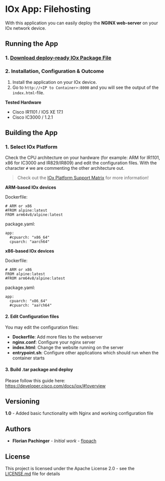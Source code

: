 # IOx App: Filehosting

With this application you can easily deploy the **NGINX web-server** on your IOx network device.

## Running the App

### 1. [Download deploy-ready IOx Package File](https://github.com/flopach/iox-webserver/releases)

### 2. Installation, Configuration & Outcome

1. Install the application on your IOx device.
2. Go to `http://<IP to Container>:8000` and you will see the output of the `index.html`-file.

**Tested Hardware**

* Cisco IR1101 / IOS XE 17.1
* Cisco IC3000 / 1.2.1

## Building the App

### 1. Select IOx Platform

Check the CPU architecture on your hardware (for example: ARM for IR1101, x86 for IC3000 and IR829/IR809) and edit the configuration files. With the character `#` we are commenting the other architecture out.

> Check out the [IOx Platform Support Matrix](https://developer.cisco.com/docs/iox/#!platform-support-matrix) for more information!

**ARM-based IOx devices**

Dockerfile:

```
# ARM or x86
#FROM alpine:latest
FROM arm64v8/alpine:latest
```

package.yaml:

```
app:
  #cpuarch: "x86_64"
  cpuarch: "aarch64"
```

**x86-based IOx devices**

Dockerfile:

```
# ARM or x86
FROM alpine:latest
#FROM arm64v8/alpine:latest
```

package.yaml:

```
app:
  cpuarch: "x86_64"
  #cpuarch: "aarch64"
```

#### 2. Edit Configuration files

You may edit the configuration files:

* **Dockerfile**: Add more files to the webserver
* **nginx.conf**: Configure your nginx server
* **index.html**: Change the website running on the server
* **entrypoint.sh**: Configure other applications which should run when the container starts

#### 3. Build .tar package and deploy

Please follow this guide here: https://developer.cisco.com/docs/iox/#!overview


## Versioning

**1.0** - Added basic functionality with Nginx and working configuration file

## Authors

* **Florian Pachinger** - *Initial work* - [flopach](https://github.com/flopach)

## License

This project is licensed under the Apache License 2.0 - see the [LICENSE.md](LICENSE.md) file for details